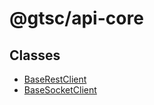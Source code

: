 # @gtsc/api-core

## Classes

- [BaseRestClient](classes/BaseRestClient.md)
- [BaseSocketClient](classes/BaseSocketClient.md)
